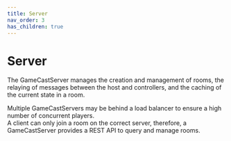 ```yaml
---
title: Server
nav_order: 3
has_children: true
---
```


# Server

The GameCastServer manages the creation and management of rooms, the relaying of messages between the host and controllers, and the caching of the current state in a room.

Multiple GameCastServers may be behind a load balancer to ensure a high number of concurrent players.  
A client can only join a room on the correct server, therefore, a GameCastServer provides a REST API to query and manage rooms.
